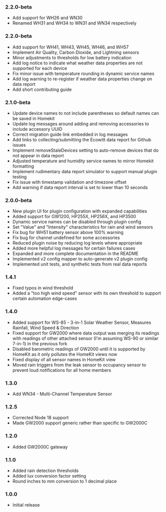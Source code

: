 ### 2.2.0-beta

* Add support for WH26 and WN30
* Renamed WH31 and WH34 to WN31 and WN34 respectively


### 2.2.0-beta

* Add support for WH41, WH43, WH45, WH46, and WH57
* Implement Air Quality, Carbon Dioxide, and Lightning sensors
* Minor adjustments to thresholds for low battery indication
* Add log notice to indicate what weather data properties are not supported for each device
* Fix minor issue with temperature rounding in dynamic service names
* Add log warning to re-register if weather data properties change on data report
* Add short contributing guide

### 2.1.0-beta

* Update device names to not include parentheses so default names can be saved in Homekit
* Update log messages around adding and removing accessories to include accessory UUID
* Correct migration guide link embedded in log messages
* Add links to collecting/submitting the Ecowitt data report for Github issues
* Implement removeStaleDevices setting to auto-remove devices that do not appear in data report
* Adjusted temperature and humidity service names to mirror Homekit formatting
* Implement rudimentary data report simulator to support manual plugin testing
* Fix issue with timestamp validation and timezone offset
* Add warning if data report interval is set to lower than 10 seconds

### 2.0.0-beta

* New plugin UI for plugin configuration with expanded capabilities
* Added support for GW1200, HP255X, HP256X, and HP3500
* Dynamic service names can be disabled through plugin config
* Set "Value" and "Intensity" characteristics for rain and wind sensors
* Fix bug for WH51 battery sensor above 100% warning
* Fix bug for channel undefined for some accessories
* Reduced plugin noise by reducing log levels where appropriate
* Added more helpful log messages for certain failures cases
* Expanded and more complete documentation in the README
* Implemented v2 config mapper to auto-generate v2 plugin config
* Implemented unit tests, and synthetic tests from real data reports

### 1.4.1

* Fixed typos in wind threshold
* Added a "too high wind speed" sensor with its own threshold to support certain automation edge-cases

### 1.4.0

* Added support for WS-85 - 3-in-1 Solar Weather Sensor, Measures Rainfall, Wind Speed & Direction
* Fixed support for GW2000 where data output was merging its readings with readings of other attached sensor (I'm assuming WS-90 or similar 7-in-1) in the previous fork
* Disabled barometric readings of GW2000 until it is supported by HomeKit as it only pollutes the HomeKit views now
* Fixed display of all sensor names in HomeKit view
* Moved rain triggers from the leak sensor to occupancy sensor to prevent loud notifications for all home members

### 1.3.0

* Add WN34 - Multi-Channel Temperature Sensor

### 1.2.5

* Corrected Node 18 support
* Made GW2000 support generic rather than specific to GW2000C

### 1.2.0

* Added GW2000C gateway

### 1.1.0

* Added rain detection thresholds
* Added lux conversion factor setting
* Round inches to mm conversion to 1 decimal place

### 1.0.0

* Initial release
